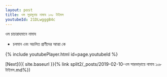 ```yaml
---
layout: post
title: ওম সুয়ামুনায় নামায ১০৮ টাইমস
youtubeId: 21DLwgggB4c
---
```

 
 
 ওম চাচারাহমানে নামায  
 
 -  চলমান এবং অচলিত প্রাণীদের আত্মা কে 
 
  
 
  
 
 
 
 
 
 


{% include youtubePlayer.html id=page.youtubeId %}
 
[Next]({{ site.baseurl }}{% link  split2/_posts/2019-02-10-ওম সারভাড়ায়ে নামায ১০৮ টাইমস.md%})
 
